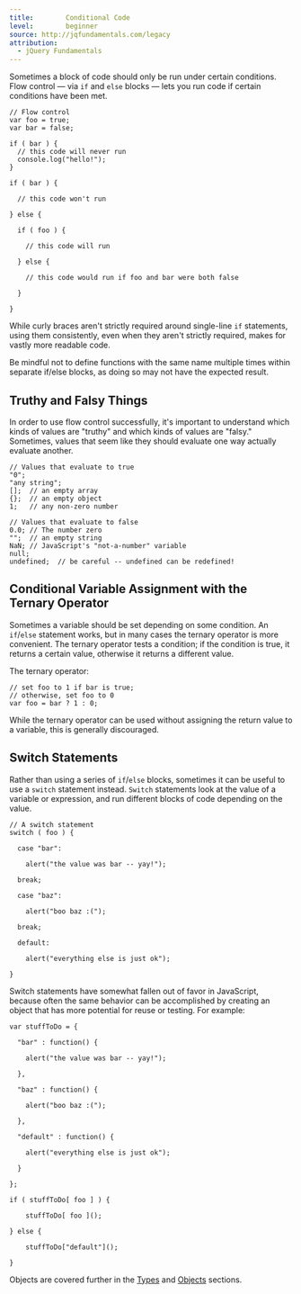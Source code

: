```yaml
---
title:        Conditional Code
level:        beginner
source: http://jqfundamentals.com/legacy
attribution: 
  - jQuery Fundamentals
---
```

Sometimes a block of code should only be run under certain conditions. Flow control &#8212; via `if` and `else` blocks &#8212; lets you run code if certain conditions have been met.

```
// Flow control
var foo = true;
var bar = false;

if ( bar ) {
  // this code will never run
  console.log("hello!");
}

if ( bar ) {

  // this code won't run

} else {

  if ( foo ) {

    // this code will run

  } else {

    // this code would run if foo and bar were both false

  }

}
```

While curly braces aren't strictly required around single-line `if` statements, using them consistently, even when they aren't strictly required, makes for vastly more readable code.

Be mindful not to define functions with the same name multiple times within separate if/else blocks, as doing so may not have the expected result.

## Truthy and Falsy Things

In order to use flow control successfully, it's important to understand which kinds of values are "truthy" and which kinds of values are "falsy." Sometimes, values that seem like they should evaluate one way actually evaluate another.

```
// Values that evaluate to true
"0";
"any string";
[];  // an empty array
{};  // an empty object
1;   // any non-zero number
```

```
// Values that evaluate to false
0.0; // The number zero
"";  // an empty string
NaN; // JavaScript's "not-a-number" variable
null;
undefined;  // be careful -- undefined can be redefined!
```

## Conditional Variable Assignment with the Ternary Operator

Sometimes a variable should be set depending on some condition. An `if`/`else` statement works, but in many cases the ternary operator is more convenient. The ternary operator tests a condition; if the condition is true, it returns a certain value, otherwise it returns a different value.

The ternary operator:
```
// set foo to 1 if bar is true;
// otherwise, set foo to 0
var foo = bar ? 1 : 0;
```

While the ternary operator can be used without assigning the return value to a variable, this is generally discouraged.

## Switch Statements

Rather than using a series of `if`/`else` blocks, sometimes it can be useful to use a `switch` statement instead. `Switch` statements look at the value of a variable or expression, and run different blocks of code depending on the value.

```
// A switch statement
switch ( foo ) {

  case "bar":

    alert("the value was bar -- yay!");

  break;

  case "baz":

    alert("boo baz :(");

  break;

  default:

    alert("everything else is just ok");

}
```

Switch statements have somewhat fallen out of favor in JavaScript, because often the same behavior can be accomplished by creating an object that has more potential for reuse or testing. For example:

```
var stuffToDo = {

  "bar" : function() {

    alert("the value was bar -- yay!");

  },

  "baz" : function() {

    alert("boo baz :(");

  },

  "default" : function() {

    alert("everything else is just ok");

  }

};

if ( stuffToDo[ foo ] ) {

    stuffToDo[ foo ]();

} else {

    stuffToDo["default"]();

}
```

Objects are covered further in the [Types](/types) and [Objects](/objects) sections.

